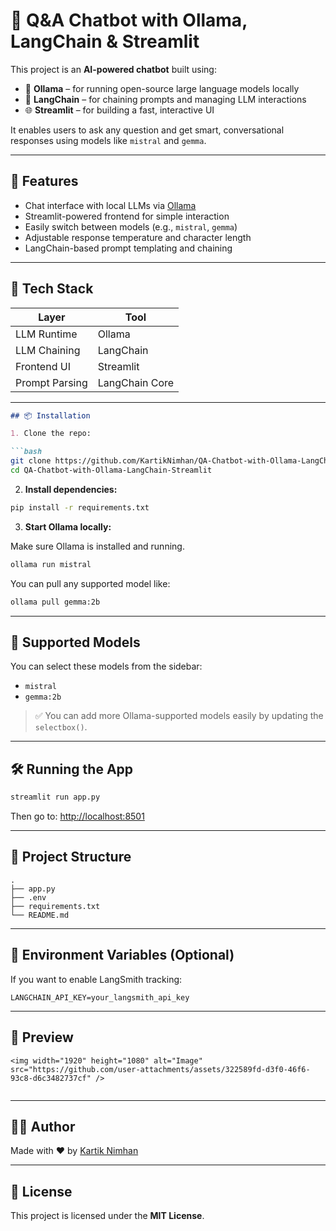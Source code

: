 # 🤖 Q&A Chatbot with Ollama, LangChain & Streamlit

This project is an **AI-powered chatbot** built using:

- 🧠 **Ollama** – for running open-source large language models locally  
- 🔗 **LangChain** – for chaining prompts and managing LLM interactions  
- 🌐 **Streamlit** – for building a fast, interactive UI

It enables users to ask any question and get smart, conversational responses using models like `mistral` and `gemma`.

---

## 🚀 Features

- Chat interface with local LLMs via [Ollama](https://ollama.com/)
- Streamlit-powered frontend for simple interaction
- Easily switch between models (e.g., `mistral`, `gemma`)
- Adjustable response temperature and character length
- LangChain-based prompt templating and chaining

---

## 🧰 Tech Stack

| Layer        | Tool          |
|--------------|---------------|
| LLM Runtime  | Ollama        |
| LLM Chaining | LangChain     |
| Frontend UI  | Streamlit     |
| Prompt Parsing | LangChain Core |

---
````markdown
## 📦 Installation

1. Clone the repo:

```bash
git clone https://github.com/KartikNimhan/QA-Chatbot-with-Ollama-LangChain-Streamlit.git
cd QA-Chatbot-with-Ollama-LangChain-Streamlit
````

2. **Install dependencies:**

```bash
pip install -r requirements.txt
```

3. **Start Ollama locally:**

Make sure Ollama is installed and running.

```bash
ollama run mistral
```

You can pull any supported model like:

```bash
ollama pull gemma:2b
```

---

## 🧠 Supported Models

You can select these models from the sidebar:

* `mistral`
* `gemma:2b`

> ✅ You can add more Ollama-supported models easily by updating the `selectbox()`.

---

## 🛠 Running the App

```bash
streamlit run app.py
```

Then go to:
[http://localhost:8501](http://localhost:8501)

---

## 📂 Project Structure

```
.
├── app.py
├── .env
├── requirements.txt
└── README.md
```

---

## 📌 Environment Variables (Optional)

If you want to enable LangSmith tracking:

```env
LANGCHAIN_API_KEY=your_langsmith_api_key
```

---

## 📸 Preview


```
<img width="1920" height="1080" alt="Image" src="https://github.com/user-attachments/assets/322589fd-d3f0-46f6-93c8-d6c3482737cf" />


```

---

## 👨‍💻 Author

Made with ❤️ by [Kartik Nimhan](https://github.com/KartikNimhan)

---

## 📜 License

This project is licensed under the **MIT License**.

```
